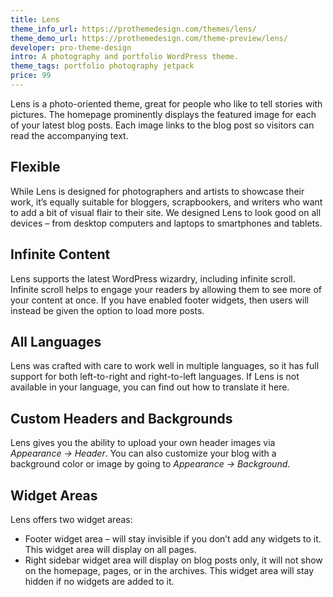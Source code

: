 ```yaml
---
title: Lens
theme_info_url: https://prothemedesign.com/themes/lens/
theme_demo_url: https://prothemedesign.com/theme-preview/lens/
developer: pro-theme-design
intro: A photography and portfolio WordPress theme.
theme_tags: portfolio photography jetpack
price: 99
---
```


Lens is a photo-oriented theme, great for people who like to tell stories with pictures. The homepage prominently displays the featured image for each of your latest blog posts.&nbsp;Each image links to the blog post so visitors can read the accompanying text.

## Flexible

While Lens is designed for photographers and artists to showcase their work, it’s equally suitable for bloggers, scrapbookers, and writers who want to add a bit of visual flair to their site.
We designed Lens to look good on all devices – from desktop computers and laptops to smartphones and tablets.

## Infinite Content

Lens supports the latest WordPress wizardry, including infinite scroll. Infinite scroll helps to engage your readers by allowing them to see more of your content at once. If you have enabled footer widgets, then users will instead be given the option to load more posts.

## All Languages

Lens was crafted with care to work well in multiple languages, so it has full support for both left-to-right and right-to-left languages. If Lens is not available in your language, you can find out how to translate it here.

## Custom Headers and Backgrounds

Lens gives you the ability to upload your own header images via <em>Appearance → Header</em>. You can also customize your blog with a background color or image by going to <em>Appearance → Background</em>.

## Widget Areas

Lens offers two widget areas:

* Footer widget area – will stay invisible if you don’t add any widgets to it. This widget area will display on all pages.
* Right sidebar widget area will display on blog posts only, it will not show on the homepage, pages, or in the archives. This widget area will stay hidden if no widgets are added to it.
